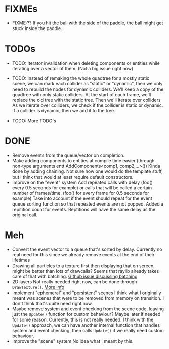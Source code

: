 
# FIXMEs
- FIXME:?? If you hit the ball with the side of the paddle, the ball might get stuck inside the paddle.

# TODOs
- TODO: Iterator invalidation when deleting components or entities while iterating over a vector of them. (Not a big issue right now)

- TODO: Instead of remaking the whole quadtree for a mostly static scene, we can mark each collider as "static" or
"dynamic", then we only need to rebuild the nodes for dynamic colliders.
  We'll keep a copy of the quadtree with only static colliders.
  At the start of each frame, we'll replace the old tree with the static tree. Then we'll iterate over colliders
  As we iterate over colliders, we check if the collider is static or dynamic.
  If a collider is dynamic, then we add it to the tree.

- TODO: More TODO's

# DONE
  - Remove events from the queue/vector on completion.
  - Make adding components to entities at compile time easier (through non-type arguments entt.AddComponents<comp1, comp2,...>())
    Kinda done by adding chaining. Not sure how one would do the template stuff, but I think that would at least require default constructors.
  - Improve on the "event" system
    Add repeated calls with delay (foo() every 0.5 seconds for example)
    or calls that will be called a certain number of frames/time. (foo() for every frame for 0.5 seconds for example)
    Take into account if the event should repeat for the event queue sorting function so that repeated events are not popped.
    Added a repitition count for events. Reptitions will have the same delay as the original call. 

# Meh
  - Convert the event vector to a queue that's sorted by delay.
    Currently no real need for this since we already remove events at the end of their lifetimes
  - Drawing all particles to a texture first then displaying that on screen, might be better than lots of drawcalls?
    Seems that raylib already takes care of that with batching. [Github issue discussing batching](https://github.com/raysan5/raylib/issues/267)
  - 2D layers
    Not really needed right now, can be done through `DrawTexture()`. [More info](https://github.com/raysan5/raylib/issues/682)
  - Implement "ephemeral" and "persistent" scenes
    I think what I originally meant was scenes that were to be removed from memory on transition. I don't think that's quite need right now.
  - Maybe remove system and event checking from the scene code, leaving just the `Update()` function for custom behaviour?
    Maybe later if needed for some reason. Currently, this is not really needed. I think with the `Update()` approach, we can have another internal function that handles system and event checking, then calls `Update()` if we really need custom behaviour.
  - Improve the "scene" system
    No idea what I meant by this. 
  
